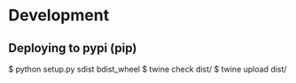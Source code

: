 # Development

## Deploying to pypi (pip)
  $ python setup.py sdist bdist_wheel
  $ twine check dist/<PACKAGE>
  $ twine upload dist/<PACKAGE>
